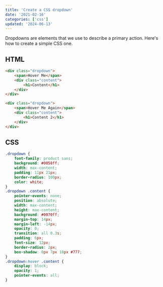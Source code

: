```yaml
---
title: 'Create a CSS dropdown'
date: '2021-02-16'
categories: ['css']
updated: '2024-06-13'
---
```


Dropdowns are elements that we use to describe a primary action. Here's how to create a simple CSS one.

## HTML

```html
<div class="dropdown">
	<span>Hover Me</span>
	<div class="content">
		<h1>Content</h1>
	</div>
</div>

<div class="dropdown">
	<span>Hover Me Again</span>
	<div class="content">
		<h1>Content 2</h1>
	</div>
</div>
```

## CSS

```css
.dropdown {
	font-family: product sans;
	background: #0058ff;
	width: max-content;
	padding: 11px 21px;
	border-radius: 100px;
	color: white;
}
.dropdown .content {
	pointer-events: none;
	position: absolute;
	width: max-content;
	height: max-content;
	background: #0070ff;
	margin-top: 14px;
	margin-left: -14px;
	opacity: 0;
	transition: all 0.3s;
	padding: 6px;
	font-size: 12px;
	border-radius: 2px;
	box-shadow: 0px 7px 10px #777;
}
.dropdown:hover .content {
	display: block;
	opacity: 1;
	pointer-events: all;
}
```
